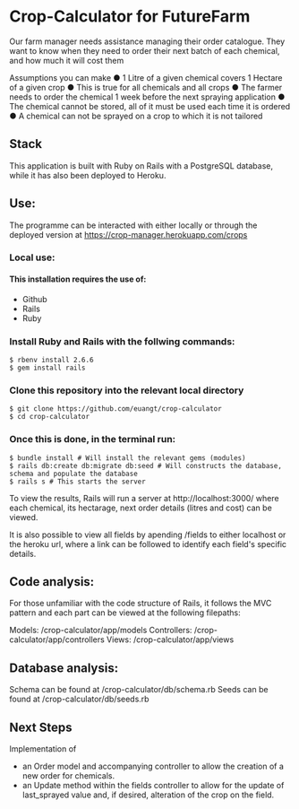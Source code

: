 # Crop-Calculator for FutureFarm

Our farm manager needs assistance managing their order catalogue. They want to know when they need to order their next batch of each chemical, and how much it will cost them

Assumptions you can make
● 1 Litre of a given chemical covers 1 Hectare of a given crop
● This is true for all chemicals and all crops
● The farmer needs to order the chemical 1 week before the next spraying application
● The chemical cannot be stored, all of it must be used each time it is ordered
● A chemical can not be sprayed on a crop to which it is not tailored

## Stack

This application is built with Ruby on Rails with a PostgreSQL database, while it has also been deployed to Heroku. 

## Use:
The programme can be interacted with either locally or through the deployed version at https://crop-manager.herokuapp.com/crops

### Local use: 

#### This installation requires the use of:
* Github
* Rails
* Ruby

### Install Ruby and Rails with the follwing commands:
```shell
$ rbenv install 2.6.6
$ gem install rails
```

### Clone this repository into the relevant local directory
```shell
$ git clone https://github.com/euangt/crop-calculator
$ cd crop-calculator
```

### Once this is done, in the terminal run: 
```shell
$ bundle install # Will install the relevant gems (modules)
$ rails db:create db:migrate db:seed # Will constructs the database, schema and populate the database
$ rails s # This starts the server 
```

To view the results, Rails will run a server at http://localhost:3000/ where each chemical, its hectarage, next order details (litres and cost) can be viewed. 

It is also possible to view all fields by apending /fields to either localhost or the heroku url, where a link can be followed to identify each field's specific details. 

## Code analysis:

For those unfamiliar with the code structure of Rails, it follows the MVC pattern and each part can be viewed at the following filepaths:

Models: /crop-calculator/app/models
Controllers: /crop-calculator/app/controllers
Views: /crop-calculator/app/views

## Database analysis: 

Schema can be found at /crop-calculator/db/schema.rb
Seeds can be found at /crop-calculator/db/seeds.rb

## Next Steps

Implementation of 
* an Order model and accompanying controller to allow the creation of a new order for chemicals. 
* an Update method within the fields controller to allow for the update of last_sprayed value and, if desired, alteration of the crop on the field. 

